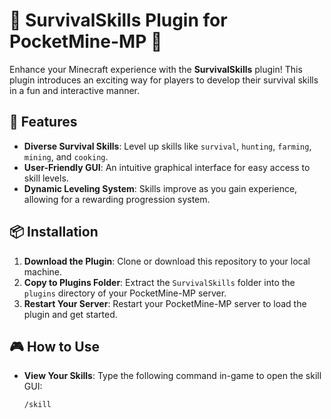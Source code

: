 # 🌟 SurvivalSkills Plugin for PocketMine-MP 🌟

Enhance your Minecraft experience with the **SurvivalSkills** plugin! This plugin introduces an exciting way for players to develop their survival skills in a fun and interactive manner.

## 🚀 Features

- **Diverse Survival Skills**: Level up skills like `survival`, `hunting`, `farming`, `mining`, and `cooking`.
- **User-Friendly GUI**: An intuitive graphical interface for easy access to skill levels.
- **Dynamic Leveling System**: Skills improve as you gain experience, allowing for a rewarding progression system.

## 📦 Installation

1. **Download the Plugin**: Clone or download this repository to your local machine.
2. **Copy to Plugins Folder**: Extract the `SurvivalSkills` folder into the `plugins` directory of your PocketMine-MP server.
3. **Restart Your Server**: Restart your PocketMine-MP server to load the plugin and get started.

## 🎮 How to Use

- **View Your Skills**: Type the following command in-game to open the skill GUI:
  ```plaintext
  /skill
